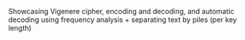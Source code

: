 Showcasing Vigenere cipher, encoding and decoding, and automatic decoding using frequency analysis + separating text by piles (per key length)
